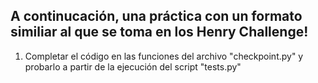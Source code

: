 ## A continucación, una práctica con un formato similiar al que se toma en los Henry Challenge!

1) Completar el código en las funciones del archivo "checkpoint.py" y probarlo a partir de la ejecución del script "tests.py"